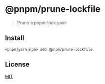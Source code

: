 # @pnpm/prune-lockfile

> Prune a pnpm-lock.yaml

## Install

```
<pnpm|yarn|npm> add @pnpm/prune-lockfile
```

## License

[MIT](LICENSE)
